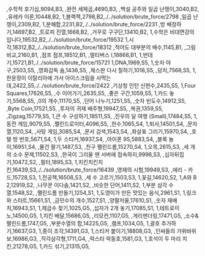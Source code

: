 ,수학적 호기심,9094,B3,
,완전 세제곱,4690,B3,
,백설 공주와 일곱 난쟁이,3040,B2,
,유레카 이론,10448,B2,
1,블랙잭,2798,B2,./../solution/brute_force/2798
,일곱 난쟁이,2309,B2,
1,분해합,2231,B2,./../solution/brute_force/2231
,방 배정하기,14697,B2,
,트로피 진열,1668,B2,
,거꾸로 구구단,13410,B2,
1,수학은 비대면강의입니다,19532,B2,./../solution/brute_force/19532
1,시각,18312,B2,./../solution/brute_force/18312
,적어도 대부분의 배수,1145,B1,
,그림 비교,2160,B1,
,점프 점프,18512,B1,
,멀티버스 Ⅰ,18868,B1,
1,번데기,15721,B1,./../solution/brute_force/15721
1,DNA,1969,S5,
1,숫자 야구,2503,S5,
,영화감독 숌,1436,S5,
,체스판 다시 칠하기,1018,S5,
,덩치,7568,S5,
1,한윤정이 이탈리아에 가서 아이스크림을 사먹는데,2422,S5,./../solution/brute_force/2422
,기상청 인턴 신현수,2435,S5,
1,Four Squares,17626,S5,
,수 이어가기,2635,S5,
,좋은 구간,1059,S5,
1,카드 놓기,5568,S5,
,0의 개수,11170,S5,
,단어 나누기,1251,S5,
,숫자 빈도수,14912,S5,
,Byte Coin,17521,S5,
,투자의 귀재 배주형,19947,S5,
,복권,1359,S5,
,Zigzag,15779,S5,
1,큰 수 구성하기,18511,S5,
,진우의 달 여행 (Small),17484,S5,
1,동전 게임,9079,S5,
,팰린드로미터,4096,S5,
,한수,1065,S4,
1,퇴사,14501,S4,
,문자열,1120,S4,
,사탕 게임,3085,S4,
,문서 검색,1543,S4,
,화살표 그리기,15970,S4,
,호텔 방 번호,5671,S4,
1,두 스티커,16937,S4,
,아이폰 9S,5883,S4,
,블록 놀이,16951,S4,
,물건 팔기,1487,S3,
,친구 팰린드롬,15270,S4,
1,오목,2615,S3,
,세 개의 소수 문제,11502,S3,
,한국이 그리울 땐 서버에 접속하지,9996,S3,
,십자뒤집기,10472,S2,
,필터,1895,S3,
1,치킨치킨치킨,16439,S3,./../solution/brute_force/16439
,영재의 시험,19949,S3,
,에리 - 카드,15728,S3,
1,전공책,16508,S3,
,세 수 고르기,1503,S3,
1,꽃길,14620,S2,
1,A와 B 2,12919,S2,
,나무꾼 이다솜,1421,S2,
,비슷한 단어,1411,S2,
1,부분 삼각 수열,1548,S2,
,팰린드롬 만들기,1254,S1,
1,도영이가 만든 맛있는 음식,2961,S1,
1,링크와 스타트,15661,S1,
,금민수의 개수,1527,S1,
,양팔저울,17610,S1,
,숫자 재배치,16943,S1,
1,제곱수 찾기,1025,G5,
,십자가 2개 놓기,17085,S1,
1,테트로미노,14500,G5,
1,치킨 배달,15686,G5,
,리모컨,1107,G5,
,게리맨더링,17471,G5,
,소수&팰린드롬,1747,G5,
,부분수열의 합,14225,G5,
,램프,1034,G5,
1,괄호 추가하기,16637,G3,
1,종이 조각,14391,G3,
1,스티커 붙이기,18808,G3,
,인싸들의 가위바위보,16986,G3,
,직각삼각형,1711,G4,
,락스타 락동호,1581,G3,
1,호석이 두 마리 치킨,21278,G5,
1,카드 섞기,21315,G5,

